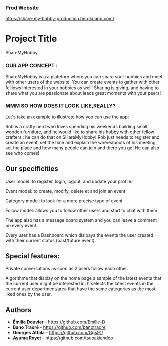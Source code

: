 ### Prod Website 
https://share-my-hobby-production.herokuapp.com/

# Project Title

ShareMyHobby

### OUR APP CONCEPT :

ShareMyHobby is a a plateforn where you can share your hobbies and meet with other users of the website. You can create events to gather with other felllows interested in your hobbies as well! 
Sharing is giving, and having to share what you are passionate about leads great moments with your peers! 

### MMM SO HOW DOES IT LOOK LIKE,REALLY?

Let's take an example to illustrate how you can use the app:

Rob is a crafty nerd who loves spending his weekends building small wooden furniture, and he would like to share his hobby with other fellow crafters : he can do that on SHareMyHobby! Rob just needs to register and create an event, set the time and explain the whereabouts of his meeting, set the place and how many people can join and there you go! He can also see who comes!

## Our specificities

User model: to register, login, logout, and update your profile.

Event model: to  create, modify, delete et and join an event

Category model: to look for a more precise type of event

Follow model: allows you to follow other users and start to chat with them

The app also has a message board system and you can leave a comment on every event.

Every user has a Dashboard which dislpays the events the user created with their current status (past/future event).

## Special features:

Private conversations as soon as 2 users follow each other.

Algorithme that display on the home page a sample of the latest events that the current user might be interested in. It selects the latest events in the current user department/area that have the same categories as the most liked ones by the user.   

## Authors
* **Émilie Douvier** - https://github.com/Emilie-D
* **Bano Traoré** - https://github.com/banotraore
* **Georges Attala** - https://github.com/Ggs91/
* **Ayuma Royet** - https://github.com/tsubakiandco
